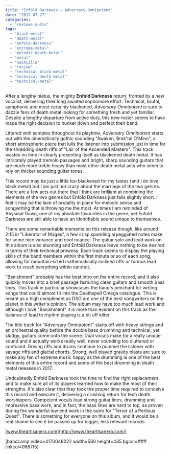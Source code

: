 ```yaml
---
title: "Enfold Darkness – Adversary Omnipotent"
date: "2017-07-27"
categories: 
  - "reviews-audio"
tags: 
  - "black-metal"
  - "death-metal"
  - "enfold-darkness"
  - "extreme-metal"
  - "melodic-death-metal"
  - "metal"
  - "nashville"
  - "review"
  - "technical-black-metal"
  - "technical-death-metal"
  - "technical-metal"
---
```


After a lengthy hiatus, the mighty **Enfold Darkness** return, fronted by a new vocalist, delivering their long awaited sophomore effort. Technical, brutal, symphonic and most certainly blackened, _Adversary Omnipotent_ is sure to dazzle fans of death metal looking for something fresh and yet familiar. Despite a lengthy departure from active duty, this new roster seems to have made the right decision to hunker down and perfect their band.

Littered with samples throughout its playtime, _Adversary Omnipotent_ starts out with the cinematically gothic sounding "Awaken, Brak'tal O'Minn", a short atmospheric piece that lulls the listener into submission just in time for the shredding death riffs of "Lair of the Ascended Masters". This track wastes no time in clearly presenting itself as blackened death metal. It has intricately played tremolo passages and bright, sharp sounding guitars that are much more treble heavy than most other death metal acts who seem to rely on thicker sounding guitar tones.

This record may be just a little too blackened for my tastes (and I do love black metal) but I am just not crazy about the marriage of the two genres. There are a few acts out there that I think are brilliant at combining the elements of the two genres but Enfold Darkness just falls slightly short. I feel it may be the lack of brutality in place for melodic sense and songwriting that is throwing me the most. At times I am reminded of Abysmal Dawn, one of my absolute favourites in the genre, yet Enfold Darkness are still able to have an identifiable sound unique to themselves.

There are some remarkable moments on this release though, like around 2:15 in "Liberator of Mages", a few crisp sparkling arpeggiated notes make for some nice variance and cool nuance. The guitar solo and lead work on this album is also stunning and Enfold Darkness leave nothing to be desired in terms of their technical prowess. Each track seems to display the playing skills of the band members within the first minute or so of each song, allowing for mountain-sized mathematically inclined riffs or furious lead work to crush everything within earshot.

"Banishment" probably has the best intro on the entire record, and it also quickly moves into a brief passage featuring clean guitars and smooth bass lines. This track in particular showcases the band's penchant for writing songs that could almost fit into the Deathspell Omega catalogue. This is meant as a high compliment as DSO are one of the best songwriters on the planet in this writer's opinion. The album may have too much lead work and although I love "Banishment" it is more than evident on this track as the balance of lead to rhythm playing is a bit off kilter.

The title track for "Adversary Omnipotent" starts off with heavy strings and an orchestral quality before the double bass drumming and technical, yet sludgy, guitars come onto the scene. Dual vocals make for a really unique sound and it actually works really well, never sounding too cluttered or confused. Driving riffs and drums continue to pummel the listener with savage riffs and glacial chords. Strong, well played gravity blasts are sure to make any fan of extreme music happy as the drumming is one of the best elements of this entire record and some of the best drumming in death metal releases in 2017.

Undoubtedly Enfold Darkness took the time to find the right replacement and to make sure all of its players learned how to make the most of their strengths. It's also clear that they took the proper time required to conceive this record and execute it, delivering a crushing return for tech death worshippers. Competent vocals lead strong guitar lines, drumming and impressive bass work, and in fact, the bass lines are hard to top, as proven during the wonderful low end work in the outro for "Terror of a Perilous Quest". There is something for everyone on this album, and it would be a real shame to see it be passed up for bigger, less relevant records.

[www.theartisanera.com](http://www.theartisanera.com/)

\[bandcamp video=4170048022 width=560 height=435 bgcol=ffffff linkcol=0687f5\]
